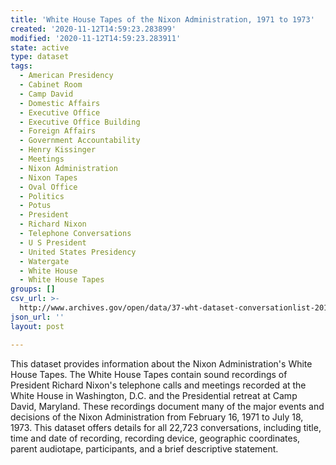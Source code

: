 ```yaml
---
title: 'White House Tapes of the Nixon Administration, 1971 to 1973'
created: '2020-11-12T14:59:23.283899'
modified: '2020-11-12T14:59:23.283911'
state: active
type: dataset
tags:
  - American Presidency
  - Cabinet Room
  - Camp David
  - Domestic Affairs
  - Executive Office
  - Executive Office Building
  - Foreign Affairs
  - Government Accountability
  - Henry Kissinger
  - Meetings
  - Nixon Administration
  - Nixon Tapes
  - Oval Office
  - Politics
  - Potus
  - President
  - Richard Nixon
  - Telephone Conversations
  - U S President
  - United States Presidency
  - Watergate
  - White House
  - White House Tapes
groups: []
csv_url: >-
  http://www.archives.gov/open/data/37-wht-dataset-conversationlist-2015-09-22.csv
json_url: ''
layout: post

---
```

This dataset provides information about the Nixon Administration's White House Tapes.  The White House Tapes contain sound recordings of President Richard Nixon's telephone calls and meetings recorded at the White House in Washington, D.C. and the Presidential retreat at Camp David, Maryland.   These recordings document many of the major events and decisions of the Nixon Administration from February 16, 1971 to July 18, 1973.  This dataset offers details for all 22,723 conversations, including title, time and date of recording, recording device, geographic coordinates, parent audiotape, participants, and a brief descriptive statement.
